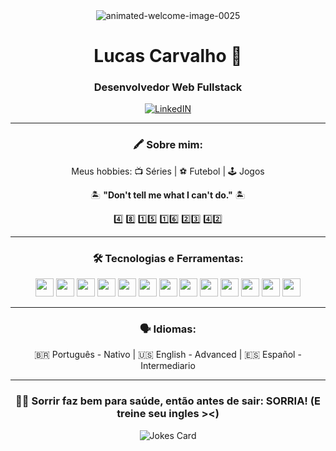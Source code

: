 <div align="center">
 <img src="https://www.animatedimages.org/data/media/707/animated-welcome-image-0025.gif" border="0" alt="animated-welcome-image-0025" />

<h1 align="center"> Lucas Carvalho 🤘 </h1>
<h3 align="center"> Desenvolvedor Web Fullstack </h3> 

  <a target="_blank" href="https://www.linkedin.com/in/lucas-carvalho-de-medeiros-92359a235/">
  <img alt="LinkedIN" src="https://img.shields.io/badge/LinkedIn-0077B5?style=for-the-badge&logo=linkedin&logoColor=white" />
  </a>
 
  _________________________________________________________________________________________________________________________________________
### :crayon: Sobre mim:
 Meus hobbies: 📺 Séries | ⚽ Futebol | 🕹 Jogos
 
 🏝 **"Don't tell me what I can't do."** 🏝
 
 4️⃣ 8️⃣ 1️⃣5️⃣ 1️⃣6️⃣ 2️⃣3️⃣ 4️⃣2️⃣
  _________________________________________________________________________________________________________________________________________

### 🛠️ Tecnologias e Ferramentas:

<img height="29" src="https://img.shields.io/badge/HTML5-E34F26?style=for-the-badge&logo=html5&logoColor=white">
<img height="29" src="https://img.shields.io/badge/CSS3-1572B6?style=for-the-badge&logo=css3&logoColor=white">
<img height="29" src="https://img.shields.io/badge/JavaScript-F7DF1E?style=for-the-badge&logo=javascript&logoColor=black">
<img height="29" src="https://img.shields.io/badge/React-31A8FF?style=for-the-badge&logo=react&logoColor=black">
<img height="29" src="https://img.shields.io/badge/Redux-FFC857?style=for-the-badge&logo=redux&logoColor=231123">
<img height="29" src="https://img.shields.io/badge/Figma-F24E1E?style=for-the-badge&logo=figma&logoColor=white">
<img height="29" src="https://img.shields.io/badge/Bootstrap-563D7C?style=for-the-badge&logo=bootstrap&logoColor=white">
<img height="29" src="https://img.shields.io/badge/TypeScript-007ACC?style=for-the-badge&logo=typescript&logoColor=white">
<img height="29" src="https://img.shields.io/badge/Python-3776AB?style=for-the-badge&logo=python&logoColor=white">
<img height="29" src="https://img.shields.io/badge/SQL-4479A1?style=for-the-badge&logo=postgresql&logoColor=white">
<img height="29" src="https://img.shields.io/badge/MongoDB-47A248?style=for-the-badge&logo=mongodb&logoColor=white">
<img height="29" src="https://img.shields.io/badge/Jest-C21325?style=for-the-badge&logo=jest&logoColor=white">
<img height="29" src="https://img.shields.io/badge/Sequelize-52B0E7?style=for-the-badge&logo=sequelize&logoColor=white">



	
_________________________________________________________________________________________________________________________________________	

### 🗣 Idiomas:
🇧🇷 Português - Nativo | 
🇺🇸 English - Advanced | 
🇪🇸 Español - Intermediario


_________________________________________________________________________________________________________________________________________	


 ### :hand_over_mouth::wave: Sorrir faz bem para saúde, então antes de sair: SORRIA! (E treine seu ingles ><) 
 ![Jokes Card](https://readme-jokes.vercel.app/api)
</div>	
